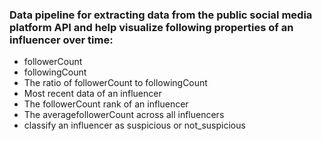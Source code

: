 ### Data pipeline for extracting data from the public social media platform API and help visualize following properties of an influencer over time:

- followerCount
- followingCount
- The ratio of followerCount to followingCount
- Most recent data of an influencer
- The followerCount rank of an influencer
- The averagefollowerCount across all influencers
- classify an influencer as suspicious or not_suspicious
